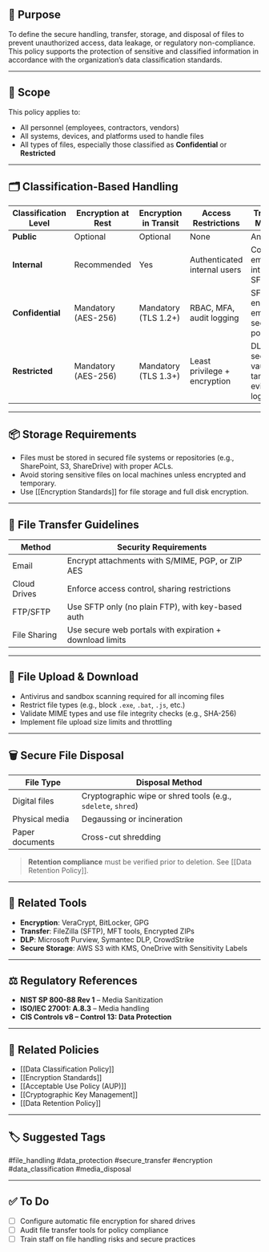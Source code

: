 ## 🎯 Purpose

To define the secure handling, transfer, storage, and disposal of files to prevent unauthorized access, data leakage, or regulatory non-compliance. This policy supports the protection of sensitive and classified information in accordance with the organization’s data classification standards.

---

## 🧱 Scope

This policy applies to:
- All personnel (employees, contractors, vendors)
- All systems, devices, and platforms used to handle files
- All types of files, especially those classified as **Confidential** or **Restricted**

---

## 🗂 Classification-Based Handling

| Classification Level | Encryption at Rest | Encryption in Transit | Access Restrictions         | Transfer Method                          |
|----------------------|--------------------|------------------------|-----------------------------|------------------------------------------|
| **Public**           | Optional           | Optional               | None                        | Any                                        |
| **Internal**         | Recommended        | Yes                    | Authenticated internal users| Corporate email, intranet, SFTP           |
| **Confidential**     | Mandatory (AES-256)| Mandatory (TLS 1.2+)   | RBAC, MFA, audit logging    | SFTP, encrypted email, secure portals     |
| **Restricted**       | Mandatory (AES-256)| Mandatory (TLS 1.3+)   | Least privilege + encryption| DLP + secure vaults + tamper-evident logs |

---

## 📦 Storage Requirements

- Files must be stored in secured file systems or repositories (e.g., SharePoint, S3, ShareDrive) with proper ACLs.
- Avoid storing sensitive files on local machines unless encrypted and temporary.
- Use [[Encryption Standards]] for file storage and full disk encryption.

---

## 🚚 File Transfer Guidelines

| Method       | Security Requirements                             |
|--------------|----------------------------------------------------|
| Email        | Encrypt attachments with S/MIME, PGP, or ZIP AES  |
| Cloud Drives | Enforce access control, sharing restrictions       |
| FTP/SFTP     | Use SFTP only (no plain FTP), with key-based auth  |
| File Sharing | Use secure web portals with expiration + download limits |

---

## 🧨 File Upload & Download

- Antivirus and sandbox scanning required for all incoming files
- Restrict file types (e.g., block `.exe`, `.bat`, `.js`, etc.)
- Validate MIME types and use file integrity checks (e.g., SHA-256)
- Implement file upload size limits and throttling

---

## 🗑 Secure File Disposal

| File Type        | Disposal Method                  |
|------------------|----------------------------------|
| Digital files    | Cryptographic wipe or shred tools (e.g., `sdelete`, `shred`) |
| Physical media   | Degaussing or incineration       |
| Paper documents  | Cross-cut shredding              |

> **Retention compliance** must be verified prior to deletion. See [[Data Retention Policy]].

---

## 🧰 Related Tools

- **Encryption**: VeraCrypt, BitLocker, GPG
- **Transfer**: FileZilla (SFTP), MFT tools, Encrypted ZIPs
- **DLP**: Microsoft Purview, Symantec DLP, CrowdStrike
- **Secure Storage**: AWS S3 with KMS, OneDrive with Sensitivity Labels

---

## ⚖️ Regulatory References

- **NIST SP 800-88 Rev 1** – Media Sanitization
- **ISO/IEC 27001: A.8.3** – Media handling
- **CIS Controls v8 – Control 13: Data Protection**

---

## 📌 Related Policies

- [[Data Classification Policy]]
- [[Encryption Standards]]
- [[Acceptable Use Policy (AUP)]]
- [[Cryptographic Key Management]]
- [[Data Retention Policy]]

---

## 🏷 Suggested Tags

#file_handling #data_protection #secure_transfer #encryption #data_classification #media_disposal

---

## ✅ To Do

- [ ] Configure automatic file encryption for shared drives
- [ ] Audit file transfer tools for policy compliance
- [ ] Train staff on file handling risks and secure practices
